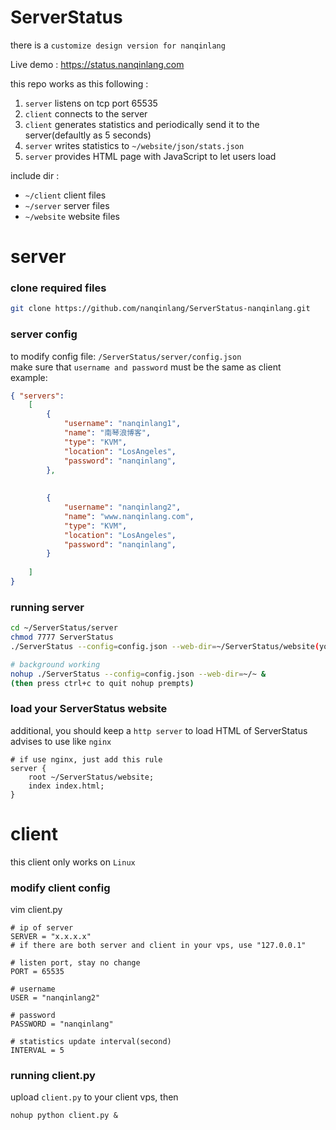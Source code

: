 # ServerStatus
there is a `customize design version for nanqinlang`

Live demo : https://status.nanqinlang.com

this repo works as this following :
1. `server` listens on tcp port 65535
2. `client` connects to the server
3. `client` generates statistics and periodically send it to the server(defaultly as 5 seconds)
4. `server` writes statistics to `~/website/json/stats.json`
5. `server` provides HTML page with JavaScript to let users load

include dir :
- `~/client` client files
- `~/server` server files
- `~/website` website files

# server
### clone required files
```bash
git clone https://github.com/nanqinlang/ServerStatus-nanqinlang.git
```

### server config
to modify config file: `/ServerStatus/server/config.json`  
make sure that `username and password` must be the same as client  
example:
```json
{ "servers":
	[
		{
			"username": "nanqinlang1",
			"name": "南琴浪博客",
			"type": "KVM",
			"location": "LosAngeles",
			"password": "nanqinlang",
		},	
	
	
		{
			"username": "nanqinlang2",
			"name": "www.nanqinlang.com",
			"type": "KVM",
			"location": "LosAngeles",
			"password": "nanqinlang",
		}
		
	]
}
```

### running server
```bash
cd ~/ServerStatus/server
chmod 7777 ServerStatus
./ServerStatus --config=config.json --web-dir=~/ServerStatus/website(your ServerStatus dir)

# background working
nohup ./ServerStatus --config=config.json --web-dir=~/~ &
(then press ctrl+c to quit nohup prempts)
```

### load your ServerStatus website
additional, you should keep a `http server` to load HTML of ServerStatus  
advises to use like `nginx`
```nginx
# if use nginx, just add this rule
server {
	root ~/ServerStatus/website;
	index index.html;
}
```

# client
this client only works on `Linux`  
### modify client config
vim client.py
```
# ip of server
SERVER = "x.x.x.x"
# if there are both server and client in your vps, use "127.0.0.1"

# listen port, stay no change
PORT = 65535

# username
USER = "nanqinlang2" 

# password
PASSWORD = "nanqinlang"

# statistics update interval(second)
INTERVAL = 5
```

### running client.py
upload `client.py` to your client vps, then
```
nohup python client.py &
```